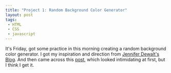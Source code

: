 ```yaml
---
title: "Project 1: Random Background Color Generator"
layout: post
tags: 
 - HTML
 - CSS
 - javascript
---
```


It's Friday, got some practice in this morning creating a random background color generator. I got my inspiration and direction from [Jennifer Dewalt's Blog](http://blog.jenniferdewalt.com/post/47067044924/day-3-a-little-bit-of-js). And then came across this [post](http://www.paulirish.com/2009/random-hex-color-code-snippets/), which looked intimidating at first, but I think I get it. 